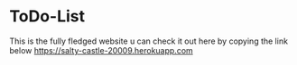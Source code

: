 # ToDo-List

This is the fully fledged website u can check it out here by copying the link below 
https://salty-castle-20009.herokuapp.com
